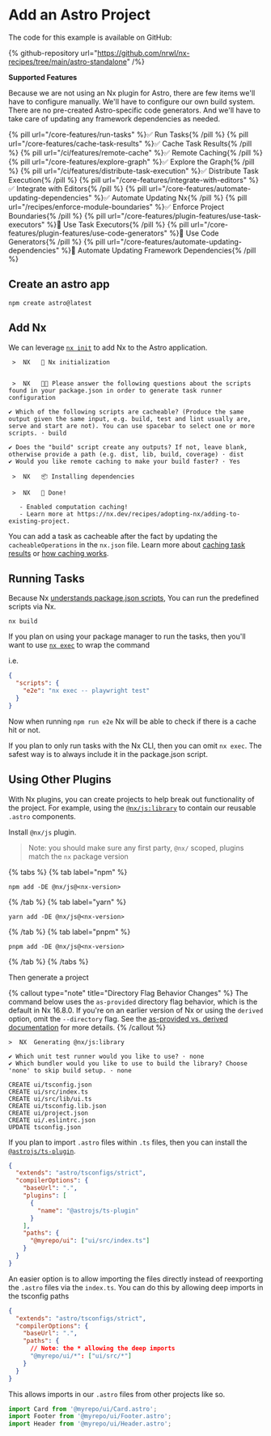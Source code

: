 # Add an Astro Project

The code for this example is available on GitHub:

{% github-repository url="https://github.com/nrwl/nx-recipes/tree/main/astro-standalone" /%}

**Supported Features**

Because we are not using an Nx plugin for Astro, there are few items we'll have to configure manually. We'll have to configure our own build system. There are no pre-created Astro-specific code generators. And we'll have to take care of updating any framework dependencies as needed.

{% pill url="/core-features/run-tasks" %}✅ Run Tasks{% /pill %}
{% pill url="/core-features/cache-task-results" %}✅ Cache Task Results{% /pill %}
{% pill url="/ci/features/remote-cache" %}✅ Remote Caching{% /pill %}
{% pill url="/core-features/explore-graph" %}✅ Explore the Graph{% /pill %}
{% pill url="/ci/features/distribute-task-execution" %}✅ Distribute Task Execution{% /pill %}
{% pill url="/core-features/integrate-with-editors" %}✅ Integrate with Editors{% /pill %}
{% pill url="/core-features/automate-updating-dependencies" %}✅ Automate Updating Nx{% /pill %}
{% pill url="/recipes/enforce-module-boundaries" %}✅ Enforce Project Boundaries{% /pill %}
{% pill url="/core-features/plugin-features/use-task-executors" %}🚫 Use Task Executors{% /pill %}
{% pill url="/core-features/plugin-features/use-code-generators" %}🚫 Use Code Generators{% /pill %}
{% pill url="/core-features/automate-updating-dependencies" %}🚫 Automate Updating Framework Dependencies{% /pill %}

## Create an astro app

```shell
npm create astro@latest
```

## Add Nx

We can leverage [`nx init`](/recipes/adopting-nx/adding-to-existing-project#installing-nx-on-a-non-monorepo-project) to add Nx to the Astro application.

```{% command="npx nx@latest init" path="~/astro-app"%}
 >  NX   🐳 Nx initialization


 >  NX   🧑‍🔧 Please answer the following questions about the scripts found in your package.json in order to generate task runner configuration

✔ Which of the following scripts are cacheable? (Produce the same output given the same input, e.g. build, test and lint usually are, serve and start are not). You can use spacebar to select one or more scripts. · build

✔ Does the "build" script create any outputs? If not, leave blank, otherwise provide a path (e.g. dist, lib, build, coverage) · dist
✔ Would you like remote caching to make your build faster? · Yes

 >  NX   📦 Installing dependencies

 >  NX   🎉 Done!

   - Enabled computation caching!
   - Learn more at https://nx.dev/recipes/adopting-nx/adding-to-existing-project.
```

You can add a task as cacheable after the fact by updating the `cacheableOperations` in the `nx.json` file. Learn more about [caching task results](/recipes/adopting-nx/adding-to-existing-project#installing-nx-on-a-non-monorepo-project) or [how caching works](/core-features/cache-task-results).

## Running Tasks

Because Nx [understands package.json scripts](/reference/project-configuration#project-configuration), You can run the predefined scripts via Nx.

```shell
nx build
```

If you plan on using your package manager to run the tasks, then you'll want to use [`nx exec`](/nx-api/nx/documents/exec) to wrap the command

i.e.

```json {% fileName="package.json" %}
{
  "scripts": {
    "e2e": "nx exec -- playwright test"
  }
}
```

Now when running `npm run e2e` Nx will be able to check if there is a cache hit or not.

If you plan to only run tasks with the Nx CLI, then you can omit `nx exec`. The safest way is to always include it in the package.json script.

## Using Other Plugins

With Nx plugins, you can create projects to help break out functionality of the project. For example, using the [`@nx/js:library`](/nx-api/js/generators/library#@nx/js:library) to contain our reusable `.astro` components.

Install `@nx/js` plugin.

> Note: you should make sure any first party, `@nx/` scoped, plugins match the `nx` package version

{% tabs %}
{% tab label="npm" %}

```shell
npm add -DE @nx/js@<nx-version>
```

{% /tab %}
{% tab label="yarn" %}

```shell
yarn add -DE @nx/js@<nx-version>
```

{% /tab %}
{% tab label="pnpm" %}

```shell
pnpm add -DE @nx/js@<nx-version>
```

{% /tab %}
{% /tabs %}

Then generate a project

{% callout type="note" title="Directory Flag Behavior Changes" %}
The command below uses the `as-provided` directory flag behavior, which is the default in Nx 16.8.0. If you're on an earlier version of Nx or using the `derived` option, omit the `--directory` flag. See the [as-provided vs. derived documentation](/deprecated/as-provided-vs-derived) for more details.
{% /callout %}

```{% command="nx g @nx/js:lib ui --directory=libs/ui --simpleName --minimal}
>  NX  Generating @nx/js:library

✔ Which unit test runner would you like to use? · none
✔ Which bundler would you like to use to build the library? Choose 'none' to skip build setup. · none

CREATE ui/tsconfig.json
CREATE ui/src/index.ts
CREATE ui/src/lib/ui.ts
CREATE ui/tsconfig.lib.json
CREATE ui/project.json
CREATE ui/.eslintrc.json
UPDATE tsconfig.json
```

If you plan to import `.astro` files within `.ts` files, then you can install the [`@astrojs/ts-plugin`](https://www.npmjs.com/package/@astrojs/ts-plugin).

```json {% fileName="tsconfig.json" %}
{
  "extends": "astro/tsconfigs/strict",
  "compilerOptions": {
    "baseUrl": ".",
    "plugins": [
      {
        "name": "@astrojs/ts-plugin"
      }
    ],
    "paths": {
      "@myrepo/ui": ["ui/src/index.ts"]
    }
  }
}
```

An easier option is to allow importing the files directly instead of reexporting the `.astro` files via the `index.ts`.
You can do this by allowing deep imports in the tsconfig paths

```json {% fileName="tsconfig.json" %}
{
  "extends": "astro/tsconfigs/strict",
  "compilerOptions": {
    "baseUrl": ".",
    "paths": {
      // Note: the * allowing the deep imports
      "@myrepo/ui/*": ["ui/src/*"]
    }
  }
}
```

This allows imports in our `.astro` files from other projects like so.

```ts {% fileName="src/pages/index.astro" %}
import Card from '@myrepo/ui/Card.astro';
import Footer from '@myrepo/ui/Footer.astro';
import Header from '@myrepo/ui/Header.astro';
```
